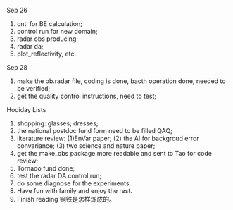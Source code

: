 Sep 26
1. cntl for BE calculation;
2. control run for new domain;
3. radar obs producing;
4. radar da;
5. plot_reflectivity, etc.

Sep 28
1. make the ob.radar file, coding is done, bacth operation done, needed to be verified;
2. get the quality control instructions, need to test;

Hodiday Lists
1. shopping: glasses; dresses; 
2. the national postdoc fund form need to be filled QAQ;
3. literature review: (1)EnVar paper; (2) the AI for backgroud error convariance; (3) two science and nature paper;
4. get the make_obs package more readable and sent to Tao for code review;
5. Tornado fund done;
6. test the radar DA control run;
7. do some diagnose for the experiments.
8. Have fun with family and enjoy the rest.
9. Finish reading 钢铁是怎样炼成的。
